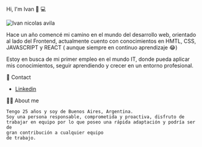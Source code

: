 Hi, I'm Ivan 👋 :computer:

![Ivan nicolas avila](https://user-images.githubusercontent.com/92653497/191415809-be8bdbc0-347a-4aec-9bd2-352abf45568c.png)


 Hace un año comencé mi camino en el mundo del desarrollo web, 
 orientado al lado del Frontend, actualmente cuento con conocimientos
 en HMTL, CSS, JAVASCRIPT y REACT ( aunque siempre en continuo aprendizaje 😂) 

 Estoy en busca de mi primer empleo en el mundo IT,
 donde pueda aplicar mis conocimientos, seguir aprendiendo y crecer en un entorno profesional.
  
📲 Contact 

   - [Linkedin](https://www.linkedin.com/in/ivan-nicolas-avila-3ba5b2170/)
   
👨‍💻 About me 

    Tengo 25 años y soy de Buenos Aires, Argentina.
    Soy una persona responsable, comprometida y proactiva, disfruto de
    trabajar en equipo por lo que poseo una rápida adaptación y podría ser de
    gran contribución a cualquier equipo
    de trabajo.

    

